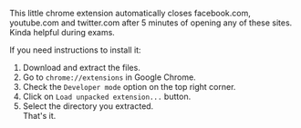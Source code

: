 This little chrome extension automatically closes facebook.com, youtube.com and twitter.com after 5 minutes of opening any of these sites. Kinda helpful during exams.<br>

If you need instructions to install it:<br>
1. Download and extract the files.<br>
2. Go to `chrome://extensions` in Google Chrome.<br>
3. Check the `Developer mode` option on the top right corner.<br>
4. Click on `Load unpacked extension...` button.<br>
5. Select the directory you extracted.<br>
That's it.
